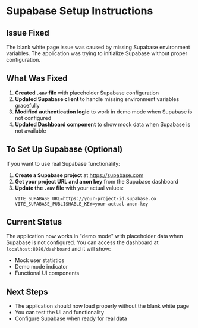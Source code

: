 # Supabase Setup Instructions

## Issue Fixed
The blank white page issue was caused by missing Supabase environment variables. The application was trying to initialize Supabase without proper configuration.

## What Was Fixed
1. **Created `.env` file** with placeholder Supabase configuration
2. **Updated Supabase client** to handle missing environment variables gracefully
3. **Modified authentication logic** to work in demo mode when Supabase is not configured
4. **Updated Dashboard component** to show mock data when Supabase is not available

## To Set Up Supabase (Optional)
If you want to use real Supabase functionality:

1. **Create a Supabase project** at https://supabase.com
2. **Get your project URL and anon key** from the Supabase dashboard
3. **Update the `.env` file** with your actual values:
   ```
   VITE_SUPABASE_URL=https://your-project-id.supabase.co
   VITE_SUPABASE_PUBLISHABLE_KEY=your-actual-anon-key
   ```

## Current Status
The application now works in "demo mode" with placeholder data when Supabase is not configured. You can access the dashboard at `localhost:8080/dashboard` and it will show:
- Mock user statistics
- Demo mode indicator
- Functional UI components

## Next Steps
- The application should now load properly without the blank white page
- You can test the UI and functionality
- Configure Supabase when ready for real data

